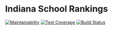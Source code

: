 # Indiana School Rankings

[![Maintainability](https://api.codeclimate.com/v1/badges/00ef6b94cac860fa2a1c/maintainability)](https://codeclimate.com/github/BallStateCBER/school-rankings/maintainability)
[![Test Coverage](https://api.codeclimate.com/v1/badges/00ef6b94cac860fa2a1c/test_coverage)](https://codeclimate.com/github/BallStateCBER/school-rankings/test_coverage)
[![Build Status](https://travis-ci.org/BallStateCBER/school-rankings.svg?branch=master)](https://travis-ci.org/BallStateCBER/school-rankings)

